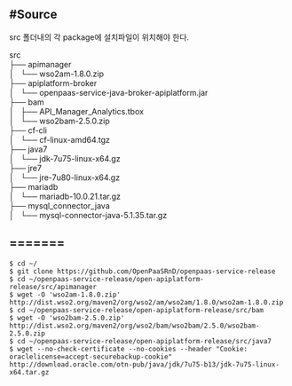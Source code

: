 
#Source <br>
---
src 폴더내의 각 package에 설치파일이 위치해야 한다.

src<br>
├── apimanager<br>
│   └── wso2am-1.8.0.zip<br>
├── apiplatform-broker<br>
│   └── openpaas-service-java-broker-apiplatform.jar<br>
├── bam<br>
│   ├── API_Manager_Analytics.tbox<br>
│   └── wso2bam-2.5.0.zip<br>
├── cf-cli<br>
│   └── cf-linux-amd64.tgz<br>
├── java7<br>
│   └── jdk-7u75-linux-x64.gz<br>
├── jre7<br>
│   └── jre-7u80-linux-x64.gz<br>
├── mariadb<br>
│   └── mariadb-10.0.21.tar.gz<br>
├── mysql_connector_java<br>
│   └── mysql-connector-java-5.1.35.tar.gz<br>


=======
-----
```
$ cd ~/
$ git clone https://github.com/OpenPaaSRnD/openpaas-service-release
$ cd ~/openpaas-service-release/open-apiplatform-release/src/apimanager
$ wget -O 'wso2am-1.8.0.zip' http://dist.wso2.org/maven2/org/wso2/am/wso2am/1.8.0/wso2am-1.8.0.zip
$ cd ~/openpaas-service-release/open-apiplatform-release/src/bam
$ wget -O 'wso2bam-2.5.0.zip' http://dist.wso2.org/maven2/org/wso2/bam/wso2bam/2.5.0/wso2bam-2.5.0.zip
$ cd ~/openpaas-service-release/open-apiplatform-release/src/java7
$ wget --no-check-certificate --no-cookies --header "Cookie: oraclelicense=accept-securebackup-cookie" http://download.oracle.com/otn-pub/java/jdk/7u75-b13/jdk-7u75-linux-x64.tar.gz

```

